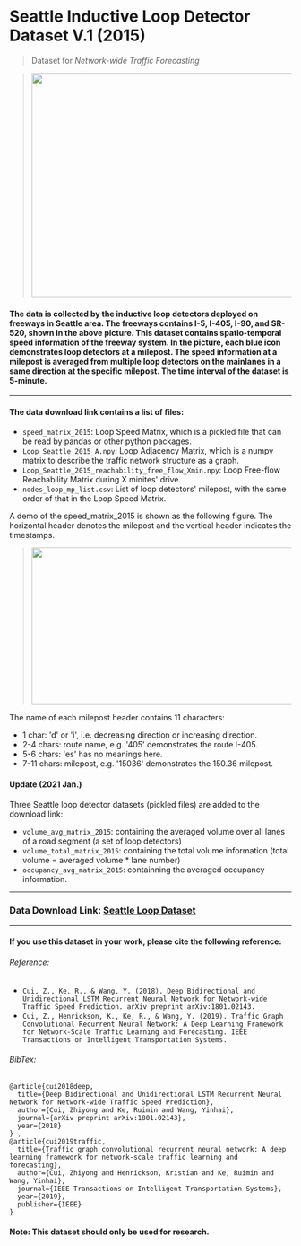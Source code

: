 # Seattle Inductive Loop Detector Dataset V.1 (2015)

> Dataset for *Network-wide Traffic Forecasting*

> <img src="https://github.com/zhiyongc/Seattle-Loop-Data/blob/master/DataLoop.png" width="600" height="400"></img>

#### The data is collected by the inductive loop detectors deployed on freeways in Seattle area. The freeways contains I-5, I-405, I-90, and SR-520, shown in the above picture. This dataset contains spatio-temporal speed information of the freeway system. In the picture, each blue icon demonstrates loop detectors at a milepost. The speed information at a milepost is averaged from multiple loop detectors on the mainlanes in a same direction at the specific milepost. The time interval of the dataset is 5-minute. 
---
#### The data download link contains a list of files:
* `speed_matrix_2015`: Loop Speed Matrix, which is a pickled file that can be read by pandas or other python packages.
* `Loop_Seattle_2015_A.npy`: Loop Adjacency Matrix, which is a numpy matrix to describe the traffic network structure as a graph. 
* `Loop_Seattle_2015_reachability_free_flow_Xmin.npy`: Loop Free-flow Reachability Matrix during X minites' drive.
* `nodes_loop_mp_list.csv`: List of loop detectors' milepost, with the same order of that in the Loop Speed Matrix.

A demo of the speed_matrix_2015 is shown as the following figure. The horizontal header denotes the milepost and the vertical header indicates the timestamps. 
> <img src="https://github.com/zhiyongc/Seattle-Loop-Data/blob/master/Data_Sample.PNG" width="700" height="280"></img>

The name of each milepost header contains 11 characters:
  * 1 char: 'd' or 'i', i.e. decreasing direction or increasing direction.
  * 2-4 chars: route name, e.g. '405' demonstrates the route I-405.
  * 5-6 chars: 'es' has no meanings here.
  * 7-11 chars: milepost, e.g. '15036' demonstrates the 150.36 milepost.

#### Update (2021 Jan.)
Three Seattle loop detector datasets (pickled files) are added to the download link:
* `volume_avg_matrix_2015`: containing the averaged volume over all lanes of a road segment (a set of loop detectors)
* `volume_total_matrix_2015`: containing the total volume information (total volume = averaged volume * lane number)
* `occupancy_avg_matrix_2015`: containning the averaged occupancy information.
---
### Data Download Link: [Seattle Loop Dataset](https://drive.google.com/drive/folders/1XuK0fgI6lmSUzmToyDdHQy8CPunlm5yr?usp=sharing)
---
#### If you use this dataset in your work, please cite the following reference:
###### Reference:
* `Cui, Z., Ke, R., & Wang, Y. (2018). Deep Bidirectional and Unidirectional LSTM Recurrent Neural Network for Network-wide Traffic Speed Prediction. arXiv preprint arXiv:1801.02143.`
* `Cui, Z., Henrickson, K., Ke, R., & Wang, Y. (2019). Traffic Graph Convolutional Recurrent Neural Network: A Deep Learning Framework for Network-Scale Traffic Learning and Forecasting. IEEE Transactions on Intelligent Transportation Systems.`
###### BibTex:
```
@article{cui2018deep,
  title={Deep Bidirectional and Unidirectional LSTM Recurrent Neural Network for Network-wide Traffic Speed Prediction},
  author={Cui, Zhiyong and Ke, Ruimin and Wang, Yinhai},
  journal={arXiv preprint arXiv:1801.02143},
  year={2018}
} ,
@article{cui2019traffic,
  title={Traffic graph convolutional recurrent neural network: A deep learning framework for network-scale traffic learning and forecasting},
  author={Cui, Zhiyong and Henrickson, Kristian and Ke, Ruimin and Wang, Yinhai},
  journal={IEEE Transactions on Intelligent Transportation Systems},
  year={2019},
  publisher={IEEE}
}
```
#### Note: This dataset should only be used for research.
